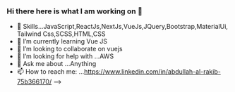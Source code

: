 ### Hi there here is what I am working on 👋

- 🔭 Skills...JavaScript,ReactJs,NextJs,VueJs,JQuery,Bootstrap,MaterialUi,
              Tailwind Css,SCSS,HTML,CSS
- 🌱 I’m currently learning Vue JS
- 👯 I’m looking to collaborate on vuejs
- 🤔 I’m looking for help with ...AWS
- 💬 Ask me about ...Anything
- 📫 How to reach me: ...https://www.linkedin.com/in/abdullah-al-rakib-75b366170/
-->
